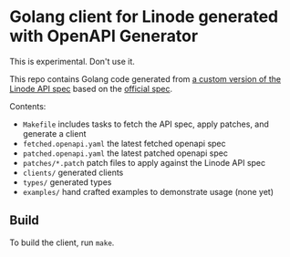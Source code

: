 # Golang client for Linode generated with OpenAPI Generator

This is experimental. Don't use it.

This repo contains Golang code generated from [a custom version of the Linode API spec](patched.openapi.yaml) based on the [official spec](https://www.linode.com/docs/api/openapi.yaml).

Contents:

- `Makefile` includes tasks to fetch the API spec, apply patches, and generate a client
- `fetched.openapi.yaml` the latest fetched openapi spec
- `patched.openapi.yaml` the latest patched openapi spec
- `patches/*.patch` patch files to apply against the Linode API spec
- `clients/` generated clients
- `types/` generated types
- `examples/` hand crafted examples to demonstrate usage (none yet)

## Build

To build the client, run `make`.
